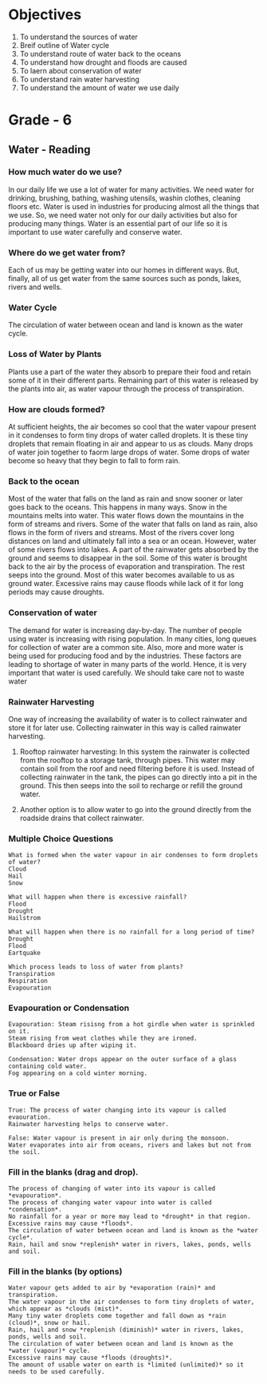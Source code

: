 # Objectives

1. To understand the sources of water
2. Breif outline of Water cycle 
3. To understand route of water back to the oceans 
4. To understand how drought and floods are caused
5. To laern about conservation of water
6. To understand rain water harvesting
7. To understand the amount of water we use daily

# Grade - 6

## Water - Reading

### How much water do we use?
In our daily life we use a lot of water for many activities. We need water for drinking, brushing, bathing, washing utensils, washin clothes, cleaning floors etc. Water is used in industries for producing almost all the things that we use. So, we need water not only for our daily activities but also for producing many things. Water is an essential part of our life so it is important to use water carefully and conserve water.


### Where do we get water from?

Each of us may be getting water into our homes in different ways. But, finally, all of us get water from the same sources such as ponds, lakes, rivers and wells.

### Water Cycle

The circulation of water between ocean and land is known as the water cycle. 

### Loss of Water by Plants

Plants use a part of the water they absorb to prepare their food and retain some of it in their different parts.
Remaining part of this water is released by the plants into air, as water vapour through the process of transpiration.

### How are clouds formed? 

At sufficient heights, the air becomes so cool that the water vapour present in it condenses to form tiny drops of water called droplets. It is these tiny droplets that remain floating in air and appear to us as clouds. Many drops of water join together to faorm large drops of water.
Some drops of water become so heavy that they begin to fall to form rain.

### Back to the ocean

Most of the water that falls on the land as rain and snow
sooner or later goes back to the oceans. This happens in many ways. Snow in the mountains melts into water. This water flows down the mountains in the form of streams and
rivers. Some of the water that falls on land as rain, also flows in the form of rivers and streams. Most of the rivers cover long distances on land and ultimately fall into a sea or an ocean. However, water of some rivers flows into lakes. A part of the rainwater gets absorbed by the ground and seems to disappear in the soil. Some of this water is brought back to the air by the process of evaporation and transpiration. The rest seeps into the ground. Most of this water becomes available to us as ground water. Excessive rains may cause floods while lack of it for long periods may cause droughts.

### Conservation of water

The demand for water is increasing day-by-day. The number of people using water is increasing with rising population. In many cities, long queues for collection of water are a common site. Also, more and more water is being used for producing food and by the industries. These factors are leading to shortage of water in many parts of the world. Hence, it is very important that water is used carefully. We should take care not to waste water

### Rainwater Harvesting

One way of increasing the availability of water is to collect rainwater and store it for later use. Collecting rainwater in this way is called rainwater harvesting.

1. Rooftop rainwater harvesting: In this system the rainwater is collected from the rooftop to a storage tank, through pipes. This water may contain soil from the roof and need filtering before it is used. Instead of collecting
rainwater in the tank, the pipes can go directly into a pit in the ground. This then seeps into the soil to recharge or refill the ground water.

2. Another option is to allow water to go into the ground directly from the roadside drains that collect rainwater.


### Multiple Choice Questions 


```
What is formed when the water vapour in air condenses to form droplets of water?
Cloud
Hail
Snow

What will happen when there is excessive rainfall?
Flood
Drought
Hailstrom

What will happen when there is no rainfall for a long period of time?
Drought
Flood
Eartquake

Which process leads to loss of water from plants?
Transpiration
Respiration
Evapouration
```
### Evapouration or Condensation

```
Evapouration: Steam risisng from a hot girdle when water is sprinkled on it.
Steam rising from weat clothes while they are ironed.
Blackboard dries up after wiping it.

Condensation: Water drops appear on the outer surface of a glass containing cold water.
Fog appearing on a cold winter morning.
```

### True or False

```
True: The process of water changing into its vapour is called evaouration.
Rainwater harvesting helps to conserve water.

False: Water vapour is present in air only during the monsoon. 
Water evaporates into air from oceans, rivers and lakes but not from the soil.
```

### Fill in the blanks (drag and drop).
```
The process of changing of water into its vapour is called *evapouration*.
The process of changing water vapour into water is called *condensation*.
No rainfall for a year or more may lead to *drought* in that region.
Excessive rains may cause *floods*.
The circulation of water between ocean and land is known as the *water cycle*.
Rain, hail and snow *replenish* water in rivers, lakes, ponds, wells and soil.
```
### Fill in the blanks (by options)

```
Water vapour gets added to air by *evaporation (rain)* and transpiration.
The water vapour in the air condenses to form tiny droplets of water, which appear as *clouds (mist)*. 
Many tiny water droplets come together and fall down as *rain (cloud)*, snow or hail.
Rain, hail and snow *replenish (diminish)* water in rivers, lakes, ponds, wells and soil.
The circulation of water between ocean and land is known as the
*water (vapour)* cycle.
Excessive rains may cause *floods (droughts)*.
The amount of usable water on earth is *limited (unlimited)* so it needs to be used carefully.
```
